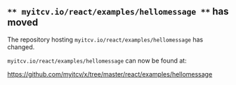 ## `** myitcv.io/react/examples/hellomessage **` has moved

The repository hosting `myitcv.io/react/examples/hellomessage` has changed.

`myitcv.io/react/examples/hellomessage` can now be found at:

https://github.com/myitcv/x/tree/master/react/examples/hellomessage
